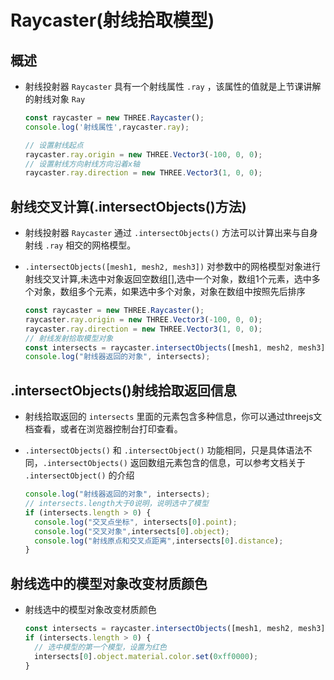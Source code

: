 # Raycaster(射线拾取模型)

## 概述

+ 射线投射器 `Raycaster` 具有一个射线属性 `.ray` ，该属性的值就是上节课讲解的射线对象 `Ray`

  ```js
  const raycaster = new THREE.Raycaster();
  console.log('射线属性',raycaster.ray);
  ```

  ```js
  // 设置射线起点
  raycaster.ray.origin = new THREE.Vector3(-100, 0, 0);
  // 设置射线方向射线方向沿着x轴
  raycaster.ray.direction = new THREE.Vector3(1, 0, 0);
  ```

## 射线交叉计算(.intersectObjects()方法)

+ 射线投射器 `Raycaster` 通过 `.intersectObjects()` 方法可以计算出来与自身射线 `.ray` 相交的网格模型。

+ `.intersectObjects([mesh1, mesh2, mesh3])` 对参数中的网格模型对象进行射线交叉计算,未选中对象返回空数组[],选中一个对象，数组1个元素，选中多个对象，数组多个元素，如果选中多个对象，对象在数组中按照先后排序

  ```js
  const raycaster = new THREE.Raycaster();
  raycaster.ray.origin = new THREE.Vector3(-100, 0, 0);
  raycaster.ray.direction = new THREE.Vector3(1, 0, 0);
  // 射线发射拾取模型对象
  const intersects = raycaster.intersectObjects([mesh1, mesh2, mesh3]);
  console.log("射线器返回的对象", intersects);
  ```

## .intersectObjects()射线拾取返回信息

+ 射线拾取返回的 `intersects` 里面的元素包含多种信息，你可以通过threejs文档查看，或者在浏览器控制台打印查看。

+ `.intersectObjects()` 和 `.intersectObject()` 功能相同，只是具体语法不同，`.intersectObjects()` 返回数组元素包含的信息，可以参考文档关于 `.intersectObject()` 的介绍

  ```js
  console.log("射线器返回的对象", intersects);
  // intersects.length大于0说明，说明选中了模型
  if (intersects.length > 0) {
    console.log("交叉点坐标", intersects[0].point);
    console.log("交叉对象",intersects[0].object);
    console.log("射线原点和交叉点距离",intersects[0].distance);
  }
  ```

## 射线选中的模型对象改变材质颜色

+ 射线选中的模型对象改变材质颜色

  ```js
  const intersects = raycaster.intersectObjects([mesh1, mesh2, mesh3]);
  if (intersects.length > 0) {
    // 选中模型的第一个模型，设置为红色
    intersects[0].object.material.color.set(0xff0000);
  }
  ```
